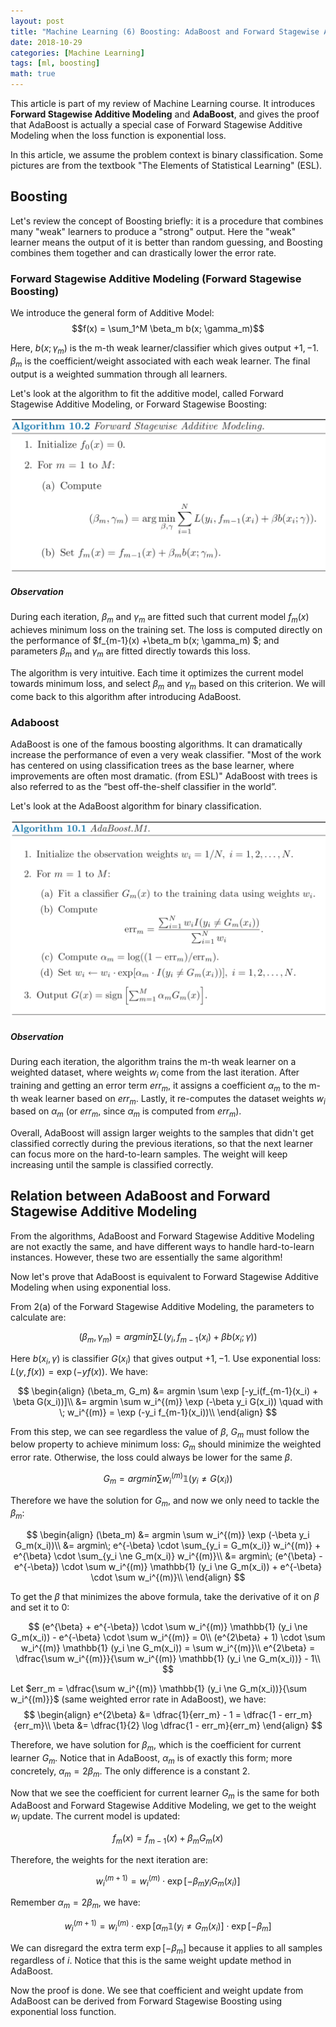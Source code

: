 ```yaml
---
layout: post
title: "Machine Learning (6) Boosting: AdaBoost and Forward Stagewise Additive Modeling"
date: 2018-10-29
categories: [Machine Learning]
tags: [ml, boosting]
math: true
---
```


This article is part of my review of Machine Learning course. It introduces **Forward Stagewise Additive Modeling** and **AdaBoost**, and gives the proof that AdaBoost is actually a special case of Forward Stagewise Additive Modeling when the loss function is exponential loss.

In this article, we assume the problem context is binary classification. Some pictures are from the textbook "The Elements of Statistical Learning" (ESL).

## Boosting

Let's review the concept of Boosting briefly: it is a procedure that combines many "weak" learners to produce a "strong" output. Here the "weak" learner means the output of it is better than random guessing, and Boosting combines them together and can drastically lower the error rate.

### Forward Stagewise Additive Modeling (Forward Stagewise Boosting)

We introduce the general form of Additive Model: $$f(x) = \sum_1^M \beta_m b(x; \gamma_m)$$

Here, $b(x; \gamma_m)$ is the m-th weak learner/classifier which gives output $+1, -1$. $\beta_m$ is the coefficient/weight associated with each weak learner. The final output is a weighted summation through all learners.

Let's look at the algorithm to fit the additive model, called Forward Stagewise Additive Modeling, or Forward Stagewise Boosting:

![boost1](/assets/img/legacy/boosting-1.png)

##### Observation

During each iteration, $\beta_m$ and $\gamma_m$ are fitted such that current model $f_m(x)$ achieves minimum loss on the training set. The loss is computed directly on the performance of $f_{m-1}(x) +\beta_m b(x; \gamma_m) $; and parameters $\beta_m$ and $\gamma_m$ are fitted directly towards this loss.

The algorithm is very intuitive. Each time it optimizes the current model towards minimum loss, and select $\beta_m$ and $\gamma_m$ based on this criterion. We will come back to this algorithm after introducing AdaBoost.

### Adaboost

AdaBoost is one of the famous boosting algorithms. It can dramatically increase the performance of even a very weak classifier. "Most of the work has centered on using classification trees as the base learner, where improvements are often most dramatic. (from ESL)" AdaBoost with trees is also referred to as the “best off-the-shelf classifier in the world”.

Let's look at the AdaBoost algorithm for binary classification.

![boost1](/assets/img/legacy/boosting-2.png)

##### Observation

During each iteration, the algorithm trains the m-th weak learner on a weighted dataset, where weights $w_i$ come from the last iteration. After training and getting an error term $err_m$, it assigns a coefficient $\alpha_m$ to the m-th weak learner based on $err_m$. Lastly, it re-computes the dataset weights $w_i$ based on $\alpha_m$ (or $err_m$, since $\alpha_m$ is computed from $err_m$).

Overall, AdaBoost will assign larger weights to the samples that didn't get classified correctly during the previous iterations, so that the next learner can focus more on the hard-to-learn samples. The weight will keep increasing until the sample is classified correctly.

## Relation between AdaBoost and Forward Stagewise Additive Modeling

From the algorithms, AdaBoost and Forward Stagewise Additive Modeling are not exactly the same, and have different ways to handle hard-to-learn instances. However, these two are essentially the same algorithm!

Now let's prove that AdaBoost is equivalent to Forward Stagewise Additive Modeling when using exponential loss.

From 2(a) of the Forward Stagewise Additive Modeling, the parameters to calculate are:

$$(\beta_m, \gamma_m) = argmin \sum L(y_i, f_{m-1}(x_i) + \beta b(x_i; \gamma))$$

Here $b(x_i, \gamma)$ is classifier $G(x_i)$ that gives output $+1, -1$. Use exponential loss:  $L(y, f(x)) = \exp (-yf(x))$. We have:

$$
\begin{align}
(\beta_m, G_m) &= argmin \sum \exp [-y_i(f_{m-1}(x_i) + \beta G(x_i))]\\
&= argmin \sum w_i^{(m)} \exp (-\beta y_i G(x_i)) \quad with \; w_i^{(m)} = \exp (-y_i f_{m-1}(x_i))\\
\end{align}
$$

From this step, we can see regardless the value of $\beta$, $G_m$ must follow the below property to achieve minimum loss: $G_m$ should minimize the weighted error rate. Otherwise, the loss could always be lower for the same $\beta$.

$$G_m = argmin \sum w_i^{(m)} \mathbb{1}(y_i \ne G(x_i))$$

Therefore we have the solution for $G_m$, and now we only need to tackle the $\beta_m$:

$$
\begin{align}
(\beta_m) &= argmin \sum w_i^{(m)} \exp (-\beta y_i G_m(x_i))\\
&= argmin\; e^{-\beta} \cdot \sum_{y_i = G_m(x_i)} w_i^{(m)} + e^{\beta} \cdot \sum_{y_i \ne G_m(x_i)} w_i^{(m)}\\
&= argmin\; (e^{\beta} - e^{-\beta}) \cdot \sum w_i^{(m)} \mathbb{1} (y_i \ne G_m(x_i)) + e^{-\beta} \cdot \sum w_i^{(m)}\\
\end{align}
$$

To get the $\beta$ that minimizes the above formula, take the derivative of it on $\beta$ and set it to $0$:

$$
(e^{\beta} + e^{-\beta}) \cdot \sum w_i^{(m)} \mathbb{1} (y_i \ne G_m(x_i)) - e^{-\beta} \cdot \sum w_i^{(m)} = 0\\
(e^{2\beta} + 1) \cdot \sum w_i^{(m)} \mathbb{1} (y_i \ne G_m(x_i)) = \sum w_i^{(m)}\\
e^{2\beta} = \dfrac{\sum w_i^{(m)}}{\sum w_i^{(m)} \mathbb{1} (y_i \ne G_m(x_i))} - 1\\
$$

Let $err_m = \dfrac{\sum w_i^{(m)} \mathbb{1} (y_i \ne G_m(x_i))}{\sum w_i^{(m)}}$ (same weighted error rate in AdaBoost), we have:
$$
\begin{align}
e^{2\beta} &= \dfrac{1}{err_m} - 1 = \dfrac{1 - err_m}{err_m}\\
\beta &= \dfrac{1}{2} \log \dfrac{1 - err_m}{err_m}
\end{align}
$$

Therefore, we have solution for $\beta_m$, which is the coefficient for current learner $G_m$. Notice that in AdaBoost, $\alpha_m$ is of exactly this form; more concretely, $\alpha_m = 2 \beta_m$. The only difference is a constant 2.

Now that we see the coefficient for current learner $G_m$ is the same for both AdaBoost and Forward Stagewise Additive Modeling, we get to the weight $w_i$ update. The current model is updated:

$$f_m(x) = f_{m-1}(x) + \beta_m G_m(x)$$

Therefore, the weights for the next iteration are:

$$w_i^{(m+1)} = w_i^{(m)} \cdot \exp [-\beta_m y_i G_m(x_i)]$$

Remember $\alpha_m = 2 \beta_m$, we have:

$$w_i^{(m+1)} = w_i^{(m)} \cdot \exp[\alpha_m \mathbb{1}(y_i \ne G_m(x_i)] \cdot \exp[-\beta_m]$$

We can disregard the extra term $\exp[-\beta_m]$ because it applies to all samples regardless of $i$. Notice that this is the same weight update method in AdaBoost.

Now the proof is done. We see that coefficient and weight update from AdaBoost can be derived from Forward Stagewise Boosting using exponential loss function.
